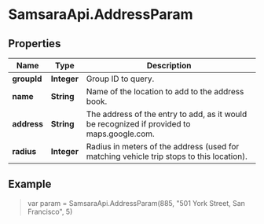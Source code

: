 # SamsaraApi.AddressParam

## Properties
Name | Type | Description 
------------ | ------------- | -------------
**groupId** | **Integer** | Group ID to query.
**name** | **String** | Name of the location to add to the address book.
**address** | **String** | The address of the entry to add, as it would be recognized if provided to maps.google.com.
**radius** | **Integer** | Radius in meters of the address (used for matching vehicle trip stops to this location).

## Example
> var param = SamsaraApi.AddressParam(885, "501 York Street, San Francisco", 5)
